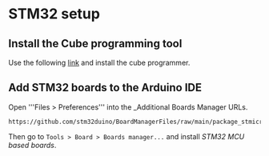 # STM32 setup

## Install the Cube programming tool
Use the following [link](https://www.st.com/en/development-tools/stm32cubeprog.html) and install the cube programmer.

## Add STM32 boards to the Arduino IDE
Open '''Files > Preferences''' into the _Additional Boards Manager URLs.

```shell
https://github.com/stm32duino/BoardManagerFiles/raw/main/package_stmicroelectronics_index.json
```

Then go to ```Tools > Board > Boards manager...``` and install _STM32 MCU based boards_.

## 
